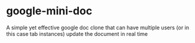 # google-mini-doc
 A simple yet effective google doc clone that can have multiple users (or in this case tab instances) update the document in real time
